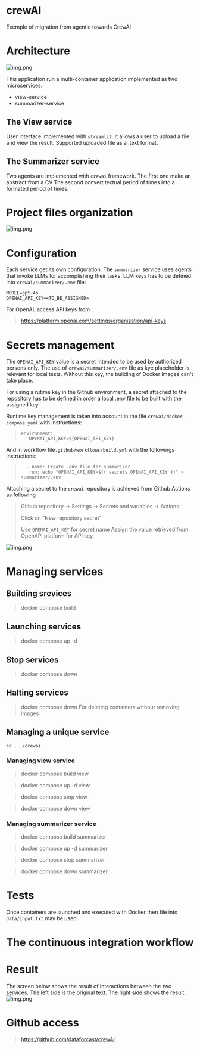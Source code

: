 # crewAI
Exemple of migration from agentic towards CrewAI 

# Architecture
![img.png](doc/docker.png)


This application run a multi-container application implemented as two microservices:
- view-service
- summarizer-service
## The View service
User interface implemented with `streamlit`. It allows a user to 
upload a file and view the result.
Supported uploaded file as a .text format.

## The Summarizer service
Two agents are implemented with `crewai` framework.
The first one make an abstract from a CV
The second convert textual period of times into a formated period of times.

# Project files organization
![img.png](doc/projectfile.png)

# Configuration
Each service get its own configuration.
The `summarizer` service uses agents that invoke LLMs for accomplishing their tasks.
LLM keys has to be defined into `crewai/summarizer/.env` file:
```
MODEL=gpt-4o
OPENAI_API_KEY=<TO_BE_ASSIGNED>
```
For OpenAI, access API keys from :
> https://platform.openai.com/settings/organization/api-keys

# Secrets management
The `OPENAI_API_KEY` value is a secret intended to be used by authorized persons only.
The use of `crewai/summarizer/.env` file as kye placeholder is relevant for local tests.
Without this key, the building of Docker images can't take place.

For using a rutime key in the Github environment, a secret attached to the repository has to be defined 
in order a local .env file to be built with the assigned key.

Runtime key management is taken into account in the file `crewai/docker-compose.yaml` with instructions:
>     environment:
>      - OPENAI_API_KEY=${OPENAI_API_KEY}

And in workflow file` .github/workflows/build.yml ` with the followings instructions:
>
>       - name: Create .env file for summarizer
>        run: echo "OPENAI_API_KEY=${{ secrets.OPENAI_API_KEY }}" > summarizer/.env


Attaching a secret to the `crewai` repository is achieved from Github Actions as following
> 
> Github repository -> Settings -> Secrets and variables -> Actions
> 
> Click on "New repository secret"
> 
> Use `OPENAI_API_KEY` for secret name
> Assign the value retrieved from OpenAPI platform for API key.
> 
![img.png](doc/githubsecret.png)
> 

# Managing services
## Building srevices
> docker compose build
## Launching services
> docker compose up -d

## Stop services
> docker compose down

## Halting services
> docker compose down
For deleting containers without removing images 
## Managing a unique service
`cd .../crewai`

### Managing view service
> docker compose build view

> docker compose up -d view

> docker compose stop view

> docker compose down view
 
### Managing summarizer service
> docker compose build summarizer

> docker compose up -d summarizer

> docker compose stop summarizer

> docker compose down summarizer
# Tests
Once containers are launched and executed with Docker then file into `data/input.txt` may 
be used.

# The continuous integration workflow

# Result
The screen below shows the result of interactions between the two services. 
The left side is the original text.
The right side shows the result.
![img.png](doc/result.png)



# Github access
> https://github.com/dataforcast/crewAI